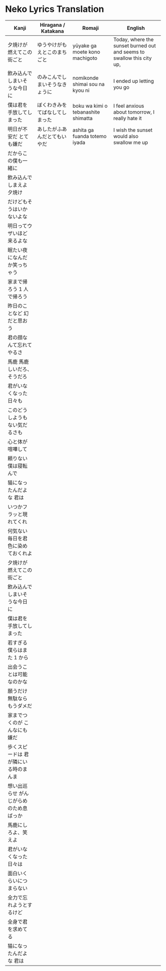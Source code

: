 # Neko Lyrics Translation

| Kanji                                   | Hiragana / Katakana            | Romaji                              | English                                                               |
| --------------------------------------- | ------------------------------ | ----------------------------------- | --------------------------------------------------------------------- |
| 夕焼けが燃えてこの街ごと                | ゆうやけがもえとこのまちごと   | yūyake ga moete kono machigoto      | Today, where the sunset burned out and seems to swallow this city up, |
| 飲み込んでしまいそうな今日に            | のみこんでしまいそうなきょうに | nomikonde shimai sou na kyou ni     | I ended up letting you go                                             |
| 僕は君を手放してしまった                | ぼくわきみをてばなしてしまった | boku wa kimi o tebanashite shimatta | I feel anxious about tomorrow, I really hate it                       |
| 明日が不安だ とても嫌だ                 | あしたがふあんだとてもいやだ   | ashita ga fuanda totemo iyada       | I wish the sunset would also swallow me up                            |
| だからこの僕も一緒に                    |                                |                                     |                                                                       |
| 飲み込んでしまえよ 夕焼け               |                                |                                     |                                                                       |
| だけどもそうはいかないよな              |                                |                                     |                                                                       |
| 明日ってウザいほど来るよな              |                                |                                     |                                                                       |
| 眠たい夜になんだか笑っちゃう            |                                |                                     |                                                                       |
| 家まで帰ろう 1 人で帰ろう               |                                |                                     |                                                                       |
| 昨日のことなど 幻だと思おう             |                                |                                     |                                                                       |
| 君の顔なんて忘れてやるさ                |                                |                                     |                                                                       |
| 馬鹿 馬鹿しいだろ、そうだろ             |                                |                                     |                                                                       |
| 君がいなくなった日々も                  |                                |                                     |                                                                       |
| このどうしようもない気だるさも          |                                |                                     |                                                                       |
| 心と体が喧嘩して                        |                                |                                     |                                                                       |
| 頼りない僕は寝転んで                    |                                |                                     |                                                                       |
| 猫になったんだよな 君は                 |                                |                                     |                                                                       |
| いつかフラッと現れてくれ                |                                |                                     |                                                                       |
| 何気ない毎日を君色に染めておくれよ      |                                |                                     |                                                                       |
| 夕焼けが燃えてこの街ごと                |                                |                                     |                                                                       |
| 飲み込んでしまいそうな今日に            |                                |                                     |                                                                       |
| 僕は君を手放してしまった                |                                |                                     |                                                                       |
| 若すぎる僕らはまた 1 から               |                                |                                     |                                                                       |
| 出会うことは可能なのかな                |                                |                                     |                                                                       |
| 願うだけ無駄ならもうダメだ              |                                |                                     |                                                                       |
| 家までつくのが こんなにも嫌だ           |                                |                                     |                                                                       |
| 歩くスピードは 君が隣にいる時のまんま   |                                |                                     |                                                                       |
| 想い出巡らせ がんじがらめのため息ばっか |                                |                                     |                                                                       |
| 馬鹿にしろよ、笑えよ                    |                                |                                     |                                                                       |
| 君がいなくなった日々は                  |                                |                                     |                                                                       |
| 面白いくらいにつまらない                |                                |                                     |                                                                       |
| 全力で忘れようとするけど                |                                |                                     |                                                                       |
| 全身で君を求めてる                      |                                |                                     |                                                                       |
| 猫になったんだよな 君は                 |                                |                                     |                                                                       |

